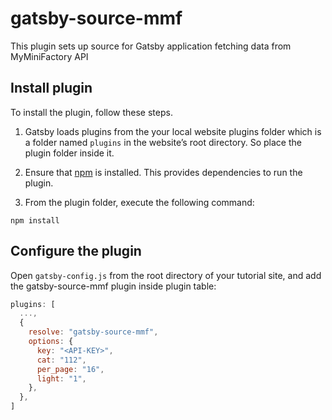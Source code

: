 # gatsby-source-mmf

This plugin sets up source for Gatsby application fetching data from MyMiniFactory API

## Install plugin

To install the plugin, follow these steps.

1. Gatsby loads plugins from the your local website plugins folder which is a folder named `plugins` in the website’s root directory. So place the plugin folder inside it.

2. Ensure that [npm](https://www.npmjs.com/) is installed. This provides dependencies to run the plugin.

3. From the plugin folder, execute the following command:

  ```shell
  npm install
  ```

## Configure the plugin

Open `gatsby-config.js` from the root directory of your tutorial site, and add the gatsby-source-mmf plugin inside plugin table:

```javascript
plugins: [
  ...,
  {
    resolve: "gatsby-source-mmf",
    options: {
      key: "<API-KEY>",
      cat: "112",
      per_page: "16",
      light: "1",
    },
  },
]
```
